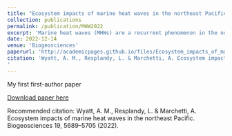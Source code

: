 ```yaml
---
title: "Ecosystem impacts of marine heat waves in the northeast Pacific"
collection: publications
permalink: /publication/MHW2022
excerpt: 'Marine heat waves (MHWs) are a recurrent phenomenon in the northeast Pacific that impact regional ecosystems and are expected to intensify in the future. Prior work showed that these events, including the 2014–2015 “warm blob”, are associated with widespread surface nutrient declines in the subpolar Alaska Gyre (AG) and the North Pacific Transition Zone (NPTZ) but reduced chlorophyll concentrations in the NPTZ only. Here we explain the contrast between these two regions using a global ocean biogeochemical model (MOM6-COBALT) with Argo float and ship-based observations to investigate how MHWs influence marine productivity. We find that phytoplankton and zooplankton production respond relatively modestly to MHWs in both regions. However, differences in the response to seasonal iron and nitrogen limitation between large (&gt;10 µm) and small (&lt;10 µm) phytoplankton size classes explain the differences in ecosystem response to MHWs across the two biomes. During MHWs, reduced nutrient supply limits large phytoplankton production in the NPTZ (−13 % annually) but has a limited impact on the already iron-limited large phytoplankton population in the AG (−2 %). In contrast, MHWs yield a springtime increase in small phytoplankton in both regions due to shallower mixed layers and weaker light limitation. These modest changes are in apparent contradiction with prior estimates suggesting a collapse in net community production during the warm blob. We show, however, that 70 % of the decline in net community production previously calculated from nitrate Argo data can be attributed to artifacts in the method and that only 30 % can be attributed to interannual variability, in line with our model-based results. Although modest, the primary production anomalies associated with MHWs modify the phytoplankton size distribution, resulting in a significant shift towards small phytoplankton production (i.e., lower large-to-small-phytoplankton ratio) and reduced secondary and export production, especially in the NPTZ.'
date: 2022-12-14
venue: 'Biogeosciences'
paperurl: 'http://academicpages.github.io/files/Ecosystem_impacts_of_marine_heat_waves_in_the_nort.pdf'
citation: 'Wyatt, A. M., Resplandy, L. & Marchetti, A. Ecosystem impacts of marine heat waves in the northeast Pacific. Biogeosciences 19, 5689–5705 (2022).
'
---
```

My first first-author paper

[Download paper here](http://academicpages.github.io/files/Ecosystem_impacts_of_marine_heat_waves_in_the_nort.pdf)

Recommended citation: Wyatt, A. M., Resplandy, L. & Marchetti, A. Ecosystem impacts of marine heat waves in the northeast Pacific. Biogeosciences 19, 5689–5705 (2022).
